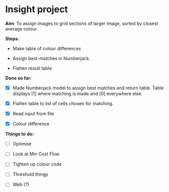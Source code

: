 # Insight project

**Aim**: To assign images to grid sections of larger image, sorted by closest average colour.

**Steps:**

- Make table of colour differences

- Assign best-matches in Numberjack.

- Flatten result table


**Done so far:**

- [x] Made Numberjack model to assign best matches and return table.
    Table displays [1] where matching is made and [0] everywhere else.

- [x] Flatten table to list of cells chosen for matching.

- [x] Read input from file

- [x] Colour difference


**Things to do:**

- [ ] Optimise

- [ ] Look at Min Cost Flow

- [ ] Tighten up colour code

- [ ] Threshold thingy

- [ ] Web (?)
